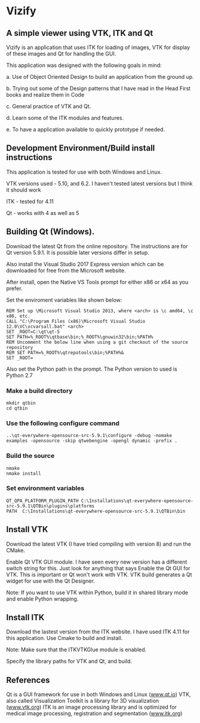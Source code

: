 # Vizify
## A simple viewer using VTK, ITK and Qt 

Vizify is an application that uses ITK for loading of images, VTK for display of these images and Qt for handling the GUI.

This application was designed with the following goals in mind:

a. Use of Object Oriented Design to build an application from the ground up. 

b. Trying out some of the Design patterns that I have read in the Head First books and realize them in Code

c. General practice of VTK and Qt.

d. Learn some of the ITK modules and features.

e. To have a application available to quickly prototype if needed.


## Development Environment/Build install instructions

This application is tested for use with both Windows and Linux. 

VTK versions used - 5.10, and 6.2. I haven't tested latest versions but I think it should work

ITK - tested for 4.11

Qt - works with 4 as well as 5

## Building Qt (Windows).

Download the latest Qt from the online repository. The instructions are for Qt version 5.9.1. It is possible later versions differ in setup.

Also install the Visual Studio 2017 Express version which can be downloaded for free from the Microsoft website.

After install, open the Native VS Tools prompt for either x86 or x64 as you prefer.

Set the enviroment variables like shown below:

	REM Set up \Microsoft Visual Studio 2013, where <arch> is \c amd64, \c x86, etc.
	CALL "C:\Program Files (x86)\Microsoft Visual Studio 12.0\VC\vcvarsall.bat" <arch>
	SET _ROOT=C:\qt\qt-5
	SET PATH=%_ROOT%\qtbase\bin;%_ROOT%\gnuwin32\bin;%PATH%
	REM Uncomment the below line when using a git checkout of the source repository
	REM SET PATH=%_ROOT%\qtrepotools\bin;%PATH%&
	SET _ROOT=

Also set the Python path in the prompt. The Python version to used is Python 2.7

### Make a build directory
	mkdir qtbin
	cd qtbin
	
### Use the following configure command
	..\qt-everywhere-opensource-src-5.9.1\configure -debug -nomake examples -opensource -skip qtwebengine -opengl dynamic -prefix .
	
### Build the source
	nmake
	nmake install
	
### Set environment variables

	QT_QPA_PLATFORM_PLUGIN_PATH C:\Installations\qt-everywhere-opensource-src-5.9.1\QTBin\plugins\platforms
	PATH  C:\Installations\qt-everywhere-opensource-src-5.9.1\QTBin\bin

## Install VTK

Download the latest VTK (I have tried compiling with version 8) and run the CMake.

Enable Qt VTK GUI module. I have seen every new version has a different switch string for this. Just look for anything that says Enable the Qt GUI for VTK. This is important or Qt won't work with VTK. VTK build generates a Qt widget for use with the Qt Designer.

Note: If you want to use VTK within Python, build it in shared library mode and enable Python wrapping.

## Install ITK
Download the lastest version from the ITK website. I have used ITK 4.11 for this application.
Use Cmake to build and install. 

Note: Make sure that the ITKVTKGlue module is enabled. 

Specify the library paths for VTK and Qt, and build.

## References

Qt is a GUI framework for use in both Windows and Linux (www.qt.io)
VTK, also called Visualization Toolkit is a library for 3D visualization (www.vtk.org)
ITK is an image processing library and is optimized for medical image processing, registration and segmentation (www.itk.org)
